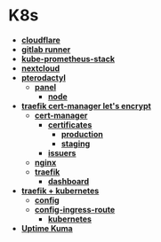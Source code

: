 <!-- generated by markdown-notes-tree -->

# K8s

<!-- optional markdown-notes-tree directory description starts here -->

<!-- optional markdown-notes-tree directory description ends here -->

- [**cloudflare**](cloudflare)
- [**gitlab runner**](gitlab-runner)
- [**kube-prometheus-stack**](kube-prometheus-stack)
- [**nextcloud**](nextcloud)
- [**pterodactyl**](pterodactyl)
  - [**panel**](pterodactyl/panel)
    - [**node**](pterodactyl/panel/node)
- [**traefik cert-manager let's encrypt**](traefik-cert-manager)
  - [**cert-manager**](traefik-cert-manager/cert-manager)
    - [**certificates**](traefik-cert-manager/cert-manager/certificates)
      - [**production**](traefik-cert-manager/cert-manager/certificates/production)
      - [**staging**](traefik-cert-manager/cert-manager/certificates/staging)
    - [**issuers**](traefik-cert-manager/cert-manager/issuers)
  - [**nginx**](traefik-cert-manager/nginx)
  - [**traefik**](traefik-cert-manager/traefik)
    - [**dashboard**](traefik-cert-manager/traefik/dashboard)
- [**traefik + kubernetes**](traefik2-k3s-rancher)
  - [**config**](traefik2-k3s-rancher/config)
  - [**config-ingress-route**](traefik2-k3s-rancher/config-ingress-route)
    - [**kubernetes**](traefik2-k3s-rancher/config-ingress-route/kubernetes)
- [**Uptime Kuma**](uptime-kuma)
